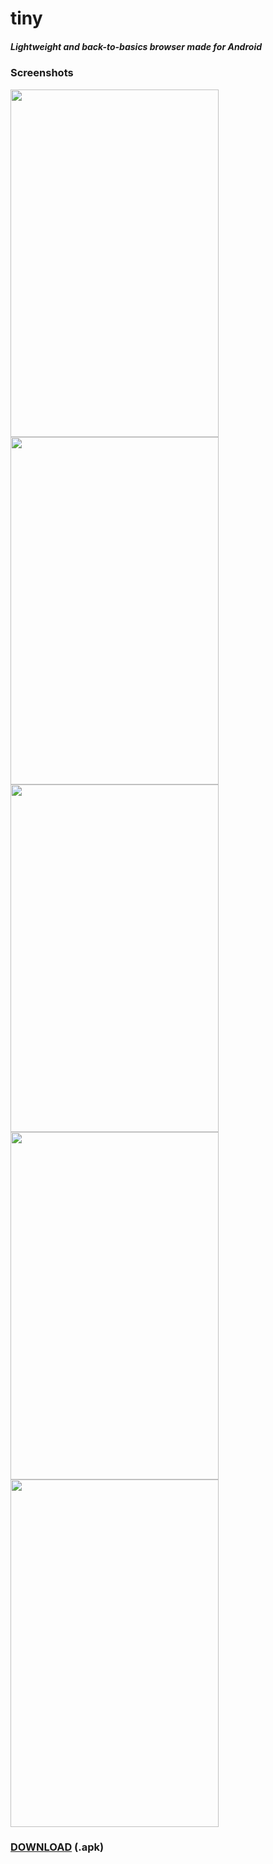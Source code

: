 # tiny

##### Lightweight and back-to-basics browser made for Android

### Screenshots
<img src="https://imgur.com/xGo8dXu.png" width="333" height="556"/> <img src="https://imgur.com/HTMBPBU.png" width="333" height="556"/> <img src="https://imgur.com/L1ROm5V.png" width="333" height="556"/> <img src="https://imgur.com/u7AkxYc.png" width="333" height="556"/> <img src="https://imgur.com/SdECYBI.png" width="333" height="556"/>

### <a href="https://github.com/perezjquim/tiny/raw/master/tiny.apk" >DOWNLOAD</a> (.apk)
